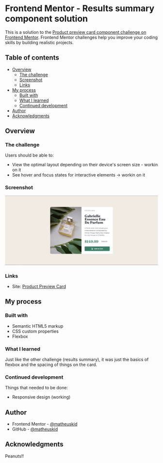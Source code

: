 # Frontend Mentor - Results summary component solution

This is a solution to the [Product preview card component challenge on Frontend Mentor](https://www.frontendmentor.io/challenges/product-preview-card-component-GO7UmttRfa). Frontend Mentor challenges help you improve your coding skills by building realistic projects.  

## Table of contents

- [Overview](#overview)
  - [The challenge](#the-challenge)
  - [Screenshot](#screenshot)
  - [Links](#links)
- [My process](#my-process)
  - [Built with](#built-with)
  - [What I learned](#what-i-learned)
  - [Continued development](#continued-development)
- [Author](#author)
- [Acknowledgments](#acknowledgments)


## Overview

### The challenge

Users should be able to:

- View the optimal layout depending on their device's screen size - workin on it
- See hover and focus states for interactive elements -> workin on it

### Screenshot

![](./screenshot.jpg)


### Links

- Site: [Product Preview Card](https://matheuskid.github.io/product-preview-card/)

## My process

### Built with

- Semantic HTML5 markup
- CSS custom properties
- Flexbox

### What I learned

Just like the other challenge (results summary), it was just the basics of flexbox and the spacing of things on the card.

### Continued development

Things that needed to be done:
 - Responsive design (working)

## Author

- Frontend Mentor - [@matheuskid](https://www.frontendmentor.io/profile/matheuskid)
- GitHub - [@matheuskid](https://github.com/matheuskid)

## Acknowledgments

Peanuts!!
